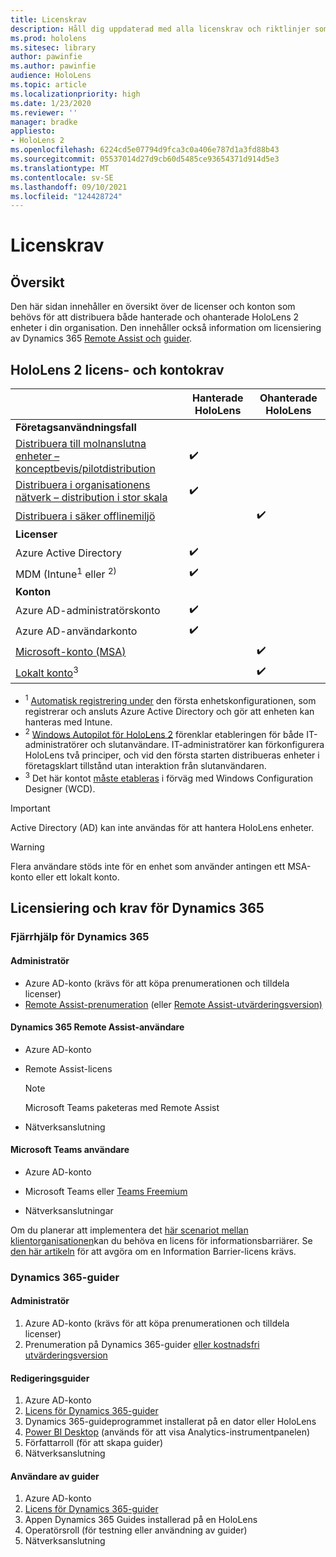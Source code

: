 ```yaml
---
title: Licenskrav
description: Håll dig uppdaterad med alla licenskrav och riktlinjer som du behöver för hantering av mobila enheter, HoloLens och Fjärrhjälp.
ms.prod: hololens
ms.sitesec: library
author: pawinfie
ms.author: pawinfie
audience: HoloLens
ms.topic: article
ms.localizationpriority: high
ms.date: 1/23/2020
ms.reviewer: ''
manager: bradke
appliesto:
- HoloLens 2
ms.openlocfilehash: 6224cd5e07794d9fca3c0a406e787d1a3fd88b43
ms.sourcegitcommit: 05537014d27d9cb60d5485ce93654371d914d5e3
ms.translationtype: MT
ms.contentlocale: sv-SE
ms.lasthandoff: 09/10/2021
ms.locfileid: "124428724"
---
```

# <a name="license-requirements"></a>Licenskrav

## <a name="overview"></a>Översikt
Den här sidan innehåller en översikt över de licenser och konton som behövs för att distribuera både hanterade och ohanterade HoloLens 2 enheter i din organisation. Den innehåller också information om licensiering av Dynamics 365 [Remote Assist och](#dynamics-365-remote-assist) [guider](#dynamics-365-guides).

## <a name="hololens-2-license-and-account-requirements"></a>HoloLens 2 licens- och kontokrav

 
|       &nbsp;      | Hanterade HoloLens | Ohanterade HoloLens |
|-------------------|-----------------|---------------------|
| **Företagsanvändningsfall** | | |
| [Distribuera till molnanslutna enheter – konceptbevis/pilotdistribution](hololens-requirements.md#scenario-a-deploy-to-cloud-connected-devices)  | ✔️| |
| [Distribuera i organisationens nätverk – distribution i stor skala](hololens-requirements.md#scenario-b-deploy-inside-your-organizations-network) | ✔️| |
| [Distribuera i säker offlinemiljö](hololens-requirements.md#scenario-c-deploy-in-secure-offline-environment) | | ✔️ |
| **Licenser** | | |
| Azure Active Directory | ✔️ | |
| MDM (Intune<sup>1</sup> eller <sup>2)</sup> | ✔️  | |
| **Konton** |  | |
| Azure AD-administratörskonto | ✔️ |  |
| Azure AD-användarkonto | ✔️ | |
| [Microsoft-konto (MSA)](/windows/security/identity-protection/access-control/microsoft-accounts)| | ✔️ |
| [Lokalt konto](/windows/security/identity-protection/access-control/local-accounts)<sup>3</sup> | | ✔️ |
- <sup>1</sup> [Automatisk registrering under](/mem/intune/enrollment/windows-enroll#enable-windows-10-automatic-enrollment) den första enhetskonfigurationen, som registrerar och ansluts Azure Active Directory och gör att enheten kan hanteras med Intune.
- <sup>2</sup> [Windows Autopilot för HoloLens 2](hololens2-autopilot.md) förenklar etableringen för både IT-administratörer och slutanvändare. IT-administratörer kan förkonfigurera HoloLens två principer, och vid den första starten distribueras enheter i företagsklart tillstånd utan interaktion från slutanvändaren.
- <sup>3</sup> Det här kontot [måste etableras](hololens-provisioning.md#provisioning-package-hololens-wizard) i förväg med Windows Configuration Designer (WCD).

> [!IMPORTANT]
> Active Directory (AD) kan inte användas för att hantera HoloLens enheter.
 
> [!WARNING]
> Flera användare stöds inte för en enhet som använder antingen ett MSA-konto eller ett lokalt konto.

## <a name="dynamics-365-licensing-and-requirements"></a>Licensiering och krav för Dynamics 365

### <a name="dynamics-365-remote-assist"></a>Fjärrhjälp för Dynamics 365 

#### <a name="admin"></a>Administratör

- Azure AD-konto (krävs för att köpa prenumerationen och tilldela licenser)
- [Remote Assist-prenumeration](/dynamics365/mixed-reality/remote-assist/buy-and-deploy-remote-assist) (eller [Remote Assist-utvärderingsversion)](/dynamics365/mixed-reality/remote-assist/try-remote-assist)
    
#### <a name="dynamics-365-remote-assist-user"></a>Dynamics 365 Remote Assist-användare

- Azure AD-konto

- Remote Assist-licens 

  > [!NOTE]
  > Microsoft Teams paketeras med Remote Assist

- Nätverksanslutning

#### <a name="microsoft-teams-user"></a>Microsoft Teams användare

- Azure AD-konto

- Microsoft Teams eller [Teams Freemium](https://products.office.com/microsoft-teams/free)

- Nätverksanslutningar

Om du planerar att implementera det [här scenariot mellan klientorganisationen](/dynamics365/mixed-reality/remote-assist/cross-tenant-overview#scenario-2-leasing-services-to-other-tenants)kan du behöva en licens för informationsbarriärer. Se [den här artikeln](/dynamics365/mixed-reality/remote-assist/cross-tenant-licensing-implementation#step-1-determine-if-information-barriers-are-necessary) för att avgöra om en Information Barrier-licens krävs.

### <a name="dynamics-365-guides"></a>Dynamics 365-guider 

#### <a name="admin"></a>Administratör

1. Azure AD-konto (krävs för att köpa prenumerationen och tilldela licenser)
2. Prenumeration på Dynamics 365-guider [eller kostnadsfri utvärderingsversion](/dynamics365/mixed-reality/guides/setup-step-one)

#### <a name="guides-author"></a>Redigeringsguider

1. Azure AD-konto
1. [Licens för Dynamics 365-guider](/dynamics365/mixed-reality/guides/requirements)
1. Dynamics 365-guideprogrammet installerat på en dator eller HoloLens
1. [Power BI Desktop](https://powerbi.microsoft.com/desktop/) (används för att visa Analytics-instrumentpanelen)
1. Författarroll (för att skapa guider)
1. Nätverksanslutning

#### <a name="guides-user"></a>Användare av guider

1. Azure AD-konto
1. [Licens för Dynamics 365-guider](/dynamics365/mixed-reality/guides/requirements)
1. Appen Dynamics 365 Guides installerad på en HoloLens
1. Operatörsroll (för testning eller användning av guider)
1. Nätverksanslutning
